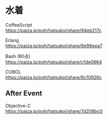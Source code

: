 水着
====

CoffeeScript  
https://paiza.jp/poh/hatsukoi/share/84eb217c  
  
  
Erlang  
https://paiza.jp/poh/hatsukoi/share/6e98eea7  
  
  
Bash (80点)    
https://paiza.jp/poh/hatsukoi/share/c1de0664  
  
  
COBOL   
https://paiza.jp/poh/hatsukoi/share/6c10926c  
  
  
  
After Event
-----------
  
  
Objective-C  
https://paiza.jp/poh/hatsukoi/share/7d208bc0  
  



